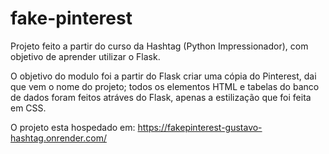 # fake-pinterest
Projeto feito a partir do curso da Hashtag (Python Impressionador), com objetivo de aprender utilizar o Flask. 

O objetivo do modulo foi a partir do Flask criar uma cópia do Pinterest, dai que vem o nome do projeto; todos os elementos HTML
e tabelas do banco de dados foram feitos atráves do Flask, apenas a estilização que foi feita em CSS.

O projeto esta hospedado em: https://fakepinterest-gustavo-hashtag.onrender.com/
